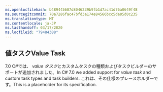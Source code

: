 ```yaml
---
ms.openlocfilehash: b489445607d8046239b9fb1d7ac41d76a0649f48
ms.sourcegitcommit: 70a7286fac47bfd3a174e84566bcc5da05d0c235
ms.translationtype: MT
ms.contentlocale: ja-JP
ms.lasthandoff: 03/17/2020
ms.locfileid: "79484388"
---
```

## <a name="value-task"></a><span data-ttu-id="1c5ac-101">値タスク</span><span class="sxs-lookup"><span data-stu-id="1c5ac-101">Value Task</span></span>

<span data-ttu-id="1c5ac-102">7\.0 C#では、 *value タスク*とカスタムタスクの種類およびタスクビルダーのサポートが追加されました。</span><span class="sxs-lookup"><span data-stu-id="1c5ac-102">In C# 7.0 we added support for *value task* and custom task types and task builders.</span></span>  <span data-ttu-id="1c5ac-103">これは、その仕様のプレースホルダーです。</span><span class="sxs-lookup"><span data-stu-id="1c5ac-103">This is a placeholder for its specification.</span></span>
